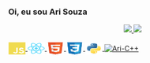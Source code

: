 ### Oi, eu sou Ari Souza

<div align="center">
  <a href="https://github.com/arimateia-souza">
  <img height="170em" src="https://github-readme-stats.vercel.app/api?username=arimateia-souza&show_icons=true&theme=dracula&include_all_commits=true&count_private=true"/>
  <img height="170em" src="https://github-readme-stats.vercel.app/api/top-langs/?username=arimateia-souza&layout=compact&langs_count=7&theme=dracula"/>  
</div>  
  
<div style="display: inline_block"><br>
    <img align="center" alt="Ari-Js" height="25" width="35" src="https://raw.githubusercontent.com/devicons/devicon/master/icons/javascript/javascript-plain.svg">
    <img align="center" alt="Ari-React" height="25" width="35" src="https://raw.githubusercontent.com/devicons/devicon/master/icons/react/react-original.svg">
    <img align="center" alt="Ari-HTML" height="25" width="35" src="https://raw.githubusercontent.com/devicons/devicon/master/icons/html5/html5-original.svg">
    <img align="center" alt="Ari-CSS" height="25" width="35" src="https://raw.githubusercontent.com/devicons/devicon/master/icons/css3/css3-original.svg">
    <img align="center" alt="Ari-Python" height="25" width="35" src="https://raw.githubusercontent.com/devicons/devicon/master/icons/python/python-original.svg">
    <img align="center" alt="Ari-C++" height="25" width="35" src="https://cdn.jsdelivr.net/gh/devicons/devicon/icons/cplusplus/cplusplus-original.svg">
</div>
  
 ##
